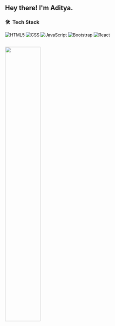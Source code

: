 <h2> Hey there! I'm Aditya.</h2>

<!-- - 🤔 &nbsp; Exploring new technologies and developing software solutions and quick hacks. -->

<h3> 🛠 &nbsp;Tech Stack</h3>

  ![HTML5](https://img.shields.io/badge/-HTML5-333333?style=flat&logo=HTML5)
  ![CSS](https://img.shields.io/badge/-CSS-333333?style=flat&logo=CSS3&logoColor=1572B6)
  ![JavaScript](https://img.shields.io/badge/-JavaScript-333333?style=flat&logo=javascript)
  ![Bootstrap](https://img.shields.io/badge/-Bootstrap-333333?style=flat&logo=bootstrap&logoColor=563D7C)
  ![React](https://img.shields.io/badge/-React-333333?style=flat&logo=react)
 
<br/>

<a href="https://github.com/adityaChatap15">
<img  src="https://github-readme-streak-stats.herokuapp.com/?user=adityaChatap15&theme=react" width="48%" >
</a>

<br/>
